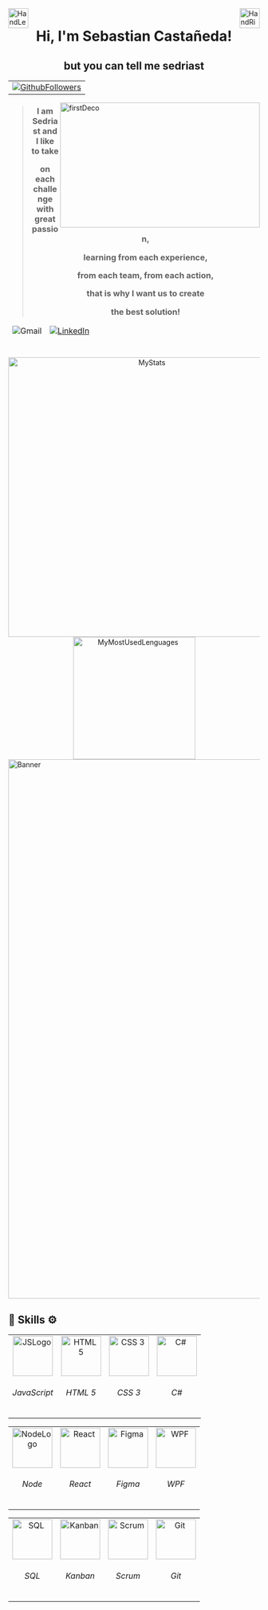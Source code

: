 <img alt="HandLeftDeco" src="https://github.com/TheDudeThatCode/TheDudeThatCode/blob/master/Assets/Hi.gif" align="left" width="40"/>
<img alt="HandRightDeco" src="https://github.com/TheDudeThatCode/TheDudeThatCode/blob/master/Assets/Hi.gif" align="right" width="40"/>

<h1 align="center">Hi, I'm Sebastian Castañeda!</h1>
<h2 align="center">but you can tell me sedriast</h2>

<table align="center">
	<tr>
   		 <td>
			<a href="https://github.com/exSED/?tab=follow">
			  <img alt="GithubFollowers" src="https://img.shields.io/github/followers/exSED?label=Follow&style=social" />
			</a>
		</td>	
	</tr>
</table>

<img  alt="firstDeco" src="https://firebasestorage.googleapis.com/v0/b/port-e39af.appspot.com/o/Decorations%2Fsedriast_marck_10111051.svg?alt=media&token=e426e634-9831-4874-8190-d810ffeb6355" align="right" width="400" height="250"/>
<h3 align="center">
	
> I am Sedriast and I like to take
> 
> on each challenge with great passion,
> 
> learning from each experience,
> 
> from each team, from each action,
> 
> that is why I want us to create
> 
> the best solution!

</h3>

<table align="center">
	<thead>
      <td>
			  <img alt="Gmail" src="https://img.shields.io/badge/-sedriast.developer@gmail.com-c14438?style=flat-square&logo=Gmail&logoColor=white&link=mailto:sedriast.developer@gmail.com" />
		</td>	
		<td>
			<a href="https://www.linkedin.com/in/sebastian-blanco-casta%C3%B1eda-31a2a0239/">
			  <img alt="LinkedIn" src="https://img.shields.io/badge/-sebastian-blue?style=flat&logo=Linkedin&logoColor=white&link="www.linkedin.com/in/sebastian-blanco-casta%C3%B1eda-31a2a0239" />
			</a>
		</td>	
 	</thead>
</table>

<h1></h1>

<div align="center">
	<img alt="MyStats" src="https://github-readme-stats.vercel.app/api?username=Sedriast&show_icons=true&theme=transparent" width="560"/>
	<img alt="MyMostUsedLenguages" src="https://github-readme-stats.vercel.app/api/top-langs/?username=Sedriast&theme=transparent&hide=glsl" width="245"/>
</div>

<img align="center" alt="Banner" src="https://firebasestorage.googleapis.com/v0/b/port-e39af.appspot.com/o/Decorations%2Ftopborder_0811256.svg?alt=media&token=0deaf3b8-9d65-47be-a253-5e33f432ea9a" width="1080" />

<h2>🧰	Skills	⚙️</h2>

<table align="center">
	<tbody>
		<td align="center">
			<img alt="JSLogo" src="https://firebasestorage.googleapis.com/v0/b/port-e39af.appspot.com/o/ProgramLanguageIcons%2Fjavascript_0811231.svg?alt=media&token=017a62e1-4766-4941-9155-20e22bc9ce8e" width="80"/>
			<h6 >JavaScript</h6>
		</td>
		<td align="center">
			<img alt="HTML 5" src="https://firebasestorage.googleapis.com/v0/b/port-e39af.appspot.com/o/ProgramLanguageIcons%2Fhtml5_0811232.svg?alt=media&token=b538cf20-0060-4116-b2ec-65cceeb8e7e7" width="80"/>
			<h6 >HTML 5</h6>
		</td>
		<td align="center">
			<img alt="CSS 3" src="https://firebasestorage.googleapis.com/v0/b/port-e39af.appspot.com/o/ProgramLanguageIcons%2Fcss3_0811233.svg?alt=media&token=2d4f0b2a-5cf7-4a8c-b2fb-2e43fb496250" width="80"/>
			<h6 >CSS 3</h6>
		</td>
		<td align="center">
			<img alt="C#" src="https://firebasestorage.googleapis.com/v0/b/port-e39af.appspot.com/o/ProgramLanguageIcons%2Fcsharp_0811237.svg?alt=media&token=fadb4ca2-7296-477b-90cc-fbaf84d3069f" width="80"/>
			<h6 >C#</h6>
		</td>
	</tbody>
</table>
<table align="center">
	<tbody>
		<td align="center">
			<img alt="NodeLogo" src="https://firebasestorage.googleapis.com/v0/b/port-e39af.appspot.com/o/ProgramLanguageIcons%2Fnode_0811234.svg?alt=media&token=071fdb5b-bf6b-4687-bc0d-89c51d424027" width="80"/>
			<h6 >Node</h6>
		</td>
		<td align="center">
			<img alt="React" src="https://firebasestorage.googleapis.com/v0/b/port-e39af.appspot.com/o/ProgramLanguageIcons%2Freact_0811235.svg?alt=media&token=13080b02-e479-4a70-9e47-6a85355c4418" width="80"/>
			<h6 >React</h6>
		</td>
		<td align="center">
			<img alt="Figma" src="https://firebasestorage.googleapis.com/v0/b/port-e39af.appspot.com/o/ProgramLanguageIcons%2Ffigma_0811236.svg?alt=media&token=90a0278a-f3a9-41c8-a8c0-5df60f911ddf" width="80"/>
			<h6 >Figma</h6>
		</td>
		<td align="center">
			<img alt="WPF" src="https://firebasestorage.googleapis.com/v0/b/port-e39af.appspot.com/o/ProgramLanguageIcons%2Fwpf_0811238.svg?alt=media&token=b5e4c8c3-81dc-49a9-8718-ee8a602c86e7" width="80"/>
			<h6 >WPF</h6>
		</td>
 	</tbody>
</table>
<table align="center">
	<tbody>
		<td align="center">
			<img alt="SQL" src="https://firebasestorage.googleapis.com/v0/b/port-e39af.appspot.com/o/ProgramLanguageIcons%2Fsql_0811239.svg?alt=media&token=429244b1-4199-45ac-b341-3ccc383fcde8" width="80"/>
			<h6 >SQL</h6>
		</td>
		<td align="center">
			<img alt="Kanban" src="https://firebasestorage.googleapis.com/v0/b/port-e39af.appspot.com/o/ProgramLanguageIcons%2Fkanban_0811243.svg?alt=media&token=13cf0b93-7c7b-45b2-a972-e5538b4cde1c" width="80"/>
			<h6 >Kanban</h6>
		</td>
		<td align="center">
			<img alt="Scrum" src="https://firebasestorage.googleapis.com/v0/b/port-e39af.appspot.com/o/ProgramLanguageIcons%2Fscrum_0811242.svg?alt=media&token=b74f75f4-03f2-49ef-a349-1c0b52558bd7" width="80"/>
			<h6 >Scrum</h6>
		</td>
		<td align="center">
			<img alt="Git" src="https://firebasestorage.googleapis.com/v0/b/port-e39af.appspot.com/o/ProgramLanguageIcons%2Fgit_0811240.svg?alt=media&token=5bfb18bd-a6da-444b-b826-460f2815e466" width="80"/>
			<h6 >Git</h6>
		</td>
  	</tbody>
</table>
